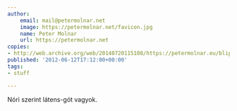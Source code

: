 ```yaml
---
author:
    email: mail@petermolnar.net
    image: https://petermolnar.net/favicon.jpg
    name: Peter Molnar
    url: https://petermolnar.net
copies:
- http://web.archive.org/web/20140720115108/https://petermolnar.eu/blips/goth/
published: '2012-06-12T17:12:00+00:00'
tags:
- stuff

---
```


Nóri szerint látens-gót vagyok.